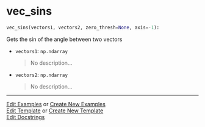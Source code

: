 # <a id="McUtils.Numputils.VectorOps.vec_sins">vec_sins</a>

```python
vec_sins(vectors1, vectors2, zero_thresh=None, axis=-1): 
```
Gets the sin of the angle between two vectors
- `vectors1`: `np.ndarray`
    >No description...
- `vectors2`: `np.ndarray`
    >No description... 




___

[Edit Examples](https://github.com/McCoyGroup/McUtils/edit/edit/ci/examples/McUtils/Numputils/VectorOps/vec_sins.md) or 
[Create New Examples](https://github.com/McCoyGroup/McUtils/new/edit/?filename=ci/examples/McUtils/Numputils/VectorOps/vec_sins.md) <br/>
[Edit Template](https://github.com/McCoyGroup/McUtils/edit/edit/ci/docs/McUtils/Numputils/VectorOps/vec_sins.md) or 
[Create New Template](https://github.com/McCoyGroup/McUtils/new/edit/?filename=ci/docs/templates/McUtils/Numputils/VectorOps/vec_sins.md) <br/>
[Edit Docstrings](https://github.com/McCoyGroup/McUtils/edit/edit/McUtils/Numputils/VectorOps.py?message=Update%20Docs)